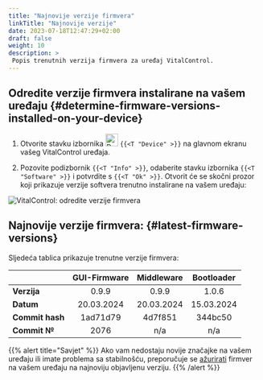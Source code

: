 ```yaml
---
title: "Najnovije verzije firmvera"
linkTitle: "Najnovije verzije"
date: 2023-07-18T12:47:29+02:00
draft: false
weight: 10
description: >
 Popis trenutnih verzija firmvera za uređaj VitalControl.
---
```


## Odredite verzije firmvera instalirane na vašem uređaju {#determine-firmware-versions-installed-on-your-device}

1. Otvorite stavku izbornika <img src="/icons/device.svg" width="25" align="bottom" alt="Device" /> `{{<T "Device" >}}` na glavnom ekranu vašeg VitalControl uređaja.

2. Pozovite podizbornik `{{<T "Info" >}}`, odaberite stavku izbornika `{{<T "Software" >}}` i potvrdite s `{{<T "Ok" >}}`. Otvorit će se skočni prozor koji prikazuje verzije softvera trenutno instalirane na vašem uređaju:

![VitalControl: odredite verzije firmvera](../images/firmware-versions.png "Prikaz verzija firmvera")

## Najnovije verzije firmvera: {#latest-firmware-versions}

Sljedeća tablica prikazuje trenutne verzije firmvera:

|                 | GUI-Firmware | Middleware  | Bootloader |
|-----------------|:------------:|:-----------:|:----------:|
| **Verzija**     | 0.9.9        | 0.9.9       | 1.0.6      |
| **Datum**       | 20.03.2024   | 20.03.2024  | 15.03.2024 |
| **Commit hash** | 1ad71d79     | 4d7f851     | 344bc50    |
| **Commit №**    | 2076         | n/a         | n/a        |

{{% alert title="Savjet" %}}
Ako vam nedostaju novije značajke na vašem uređaju ili imate problema sa stabilnošću, preporučuje se [ažurirati](../update/) firmver na vašem uređaju na najnoviju objavljenu verziju.
{{% /alert %}}
